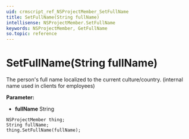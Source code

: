 ```yaml
---
uid: crmscript_ref_NSProjectMember_SetFullName
title: SetFullName(String fullName)
intellisense: NSProjectMember.SetFullName
keywords: NSProjectMember, GetFullName
so.topic: reference
---
```


# SetFullName(String fullName)

The person's full name localized to the current culture/country.  (internal name used in clients for employees)

**Parameter:** 
 - **fullName** String

```crmscript
NSProjectMember thing;
String fullName;
thing.SetFullName(fullName);
```


